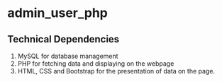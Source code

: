 # admin_user_php

## Technical Dependencies
1. MySQL for database management
2. PHP for fetching data and displaying on the webpage
3. HTML, CSS and Bootstrap for the presentation of data on the page.
